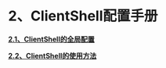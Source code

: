# 2、ClientShell配置手册

[**2.1、ClientShell的全局配置**](/213001-quan-ju-pei-zhi.md)

[**2.2、ClientShell的使用方法**](/clientshellshi-yong-shou-ce.md)


